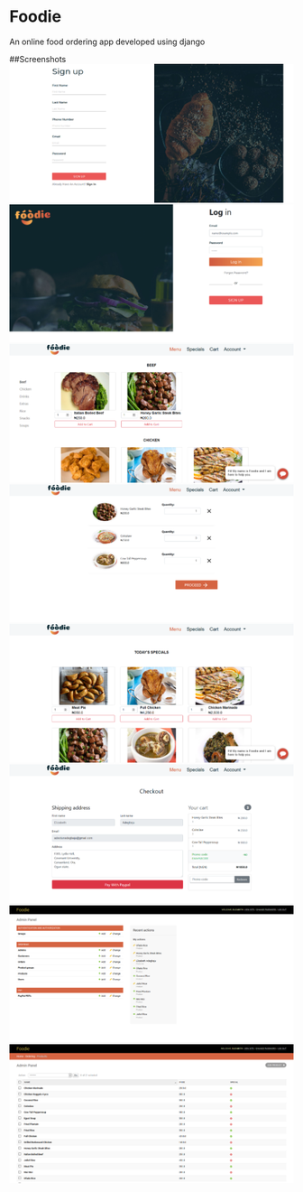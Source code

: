 # Foodie
An online food ordering app developed using django

##Screenshots
![Screenshot 0](screenshots/signup.png) ![Screenshot 1](screenshots/login.png) ![Screenshot 2](screenshots/home.png)
![Screenshot 3](screenshots/cart.png) ![Screenshot 4](screenshots/specials.png) ![Screenshot 5](screenshots/checkout.png)
![Screenshot 6](screenshots/admin.png) ![Screenshot 7](screenshots/admin2.png)
